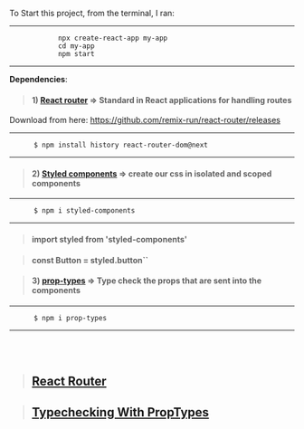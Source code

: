 To Start this project, from the terminal, I ran:

---

                npx create-react-app my-app
                cd my-app
                npm start

---

**Dependencies**:

> #### 1) [React router](https://v5.reactrouter.com/web/guides/quick-start) => Standard in React applications for handling routes

Download from here: https://github.com/remix-run/react-router/releases

---

          $ npm install history react-router-dom@next

---

> #### 2) [Styled components](https://styled-components.com/docs) => create our css in isolated and scoped components

---

          $ npm i styled-components

---

> #### import styled from 'styled-components'

> #### const Button = styled.button``

> #### 3) [prop-types](https://www.npmjs.com/package/prop-types) => Type check the props that are sent into the components

---

          $ npm i prop-types

---

<br />
<br />

> ## [React Router](https://reacttraining.com/blog/react-router-v6-pre/)

> ## [Typechecking With PropTypes](https://reactjs.org/docs/typechecking-with-proptypes.html)
